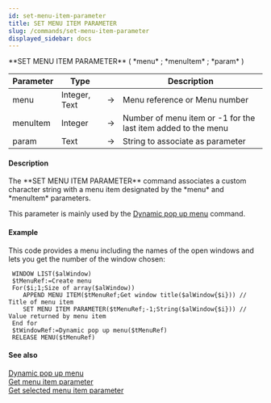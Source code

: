 ```yaml
---
id: set-menu-item-parameter
title: SET MENU ITEM PARAMETER
slug: /commands/set-menu-item-parameter
displayed_sidebar: docs
---
```


<!--REF #_command_.SET MENU ITEM PARAMETER.Syntax-->**SET MENU ITEM PARAMETER** ( *menu* ; *menuItem* ; *param* )<!-- END REF-->
<!--REF #_command_.SET MENU ITEM PARAMETER.Params-->
| Parameter | Type |  | Description |
| --- | --- | --- | --- |
| menu | Integer, Text | &#8594;  | Menu reference or Menu number |
| menuItem | Integer | &#8594;  | Number of menu item or -1 for the last item added to the menu |
| param | Text | &#8594;  | String to associate as parameter |

<!-- END REF-->

#### Description 

<!--REF #_command_.SET MENU ITEM PARAMETER.Summary-->The **SET MENU ITEM PARAMETER** command associates a custom character string with a menu item designated by the *menu* and *menuItem* parameters.<!-- END REF-->

This parameter is mainly used by the [Dynamic pop up menu](dynamic-pop-up-menu.md) command.

#### Example 

This code provides a menu including the names of the open windows and lets you get the number of the window chosen:

```4d
 WINDOW LIST($alWindow)
 $tMenuRef:=Create menu
 For($i;1;Size of array($alWindow))
    APPEND MENU ITEM($tMenuRef;Get window title($alWindow{$i})) // Title of menu item
    SET MENU ITEM PARAMETER($tMenuRef;-1;String($alWindow{$i})) // Value returned by menu item
 End for
 $tWindowRef:=Dynamic pop up menu($tMenuRef)
 RELEASE MENU($tMenuRef)
```

#### See also 

[Dynamic pop up menu](dynamic-pop-up-menu.md)  
[Get menu item parameter](get-menu-item-parameter.md)  
[Get selected menu item parameter](get-selected-menu-item-parameter.md)  